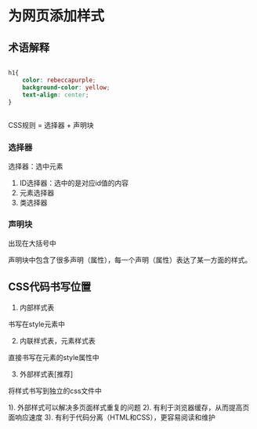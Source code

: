 # 为网页添加样式

## 术语解释

```css

h1{
    color: rebeccapurple;
    background-color: yellow;
    text-align: center;
}
    
```

CSS规则 = 选择器 + 声明块

### 选择器

选择器：选中元素

1. ID选择器：选中的是对应id值的内容
2. 元素选择器
3. 类选择器


### 声明块

出现在大括号中

声明块中包含了很多声明（属性），每一个声明（属性）表达了某一方面的样式。






## CSS代码书写位置

1. 内部样式表

书写在style元素中

2. 内联样式表，元素样式表

直接书写在元素的style属性中

3. 外部样式表[推荐]

将样式书写到独立的css文件中

1). 外部样式可以解决多页面样式重复的问题
2). 有利于浏览器缓存，从而提高页面响应速度
3). 有利于代码分离（HTML和CSS），更容易阅读和维护